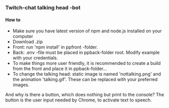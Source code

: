 ### Twitch-chat talking head -bot

#### How to

* Make sure you have latest version of npm and node.js installed on your computer
* Download .zip
* Front: run 'npm install' in ppfront -folder.
* Back: .env -file must be placed in ppback-folder root. Modify example with your credentials.
* To make things more user friendly, it is recommended to create a build from the front and place it in ppback-folder...
* To change the talking head: static image is named 'nottalking.png' and the animation 'talking.gif'. These can be replaced with your preferred images.

And why is there a button, which does nothing but print to the console? The button is the user input needed by Chrome, to activate text to speech.

